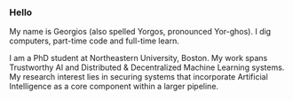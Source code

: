 ### Hello

My name is Georgios (also spelled Yorgos, pronounced Yor-ghos). I dig computers, part-time code and full-time learn.

I am a PhD student at Northeastern University, Boston. My work spans Trustworthy AI and Distributed & Decentralized Machine Learning systems. My research interest lies in securing systems that incorporate Artificial Intelligence as a core component within a larger pipeline.
